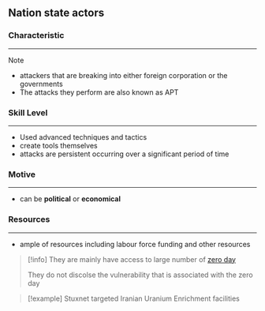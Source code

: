 ## **Nation state actors**

### Characteristic
---
>[!note]
>- attackers that are breaking into either foreign corporation or the governments 
>- The attacks they perform are also known as APT

### Skill Level
---
- Used advanced techniques and tactics 
- create tools themselves
- attacks are persistent occurring over a significant period of time
### Motive
---
- can be **political** or **economical**
### Resources
---
- ample of resources including labour force funding and other resources 


>[!info]
>They are mainly have access to large number of [zero day](zero%20day.md)
>
>They do not discolse the vulnerability that is associated with the zero day 

>[!example]
>Stuxnet 
>targeted Iranian Uranium Enrichment facilities 



